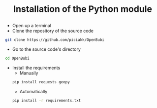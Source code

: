# <p align="center">Installation of the Python module</p>

- Open up a terminal
- Clone the repository of the source code
```bash
git clone https://github.com/piciakk/OpenBubi
```
- Go to the source code's directory
```bash
cd OpenBubi
```
- Install the requirements
  - Manually
  ```bash
  pip install requests geopy
  ```
  - Automatically
  ```bash
  pip install -r requirements.txt
  ```
